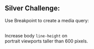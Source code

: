 ## Silver Challenge:

<p class="large">
Use Breakpoint to create a media query: <br /><br />

Increase body <code>line-height</code> on <br />
portrait viewports taller than 600 pixels.
</p>
